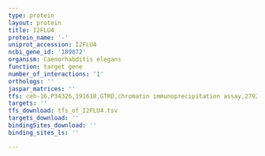 ```yaml
---
type: protein
layout: protein
title: I2FLU4
protein_name: '-'
uniprot_accession: I2FLU4
ncbi_gene_id: '189872'
organism: Caenorhabditis elegans
function: target gene
number_of_interactions: '1'
orthologs: ''
jaspar_matrices: ''
tfs: ceh-16,P34326,191618,GTRD,chromatin immunoprecipitation assay,27924024%5Buid%5D,No
targets: ''
tfs_download: tfs_of_I2FLU4.tsv
targets_download: ''
bindingSites_download: ''
binding_sites_ls: ''

---
```

